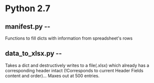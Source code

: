 # Python 2.7
## manifest.py --
Functions to fill dicts with information from spreadsheet's rows

## data_to_xlsx.py --
Takes a dict and destructively writes to a file(.xlsx) which already has a corresponding header intact (!Corresponds to current Header Fields content and order)... Maxes out at 500 entries.
